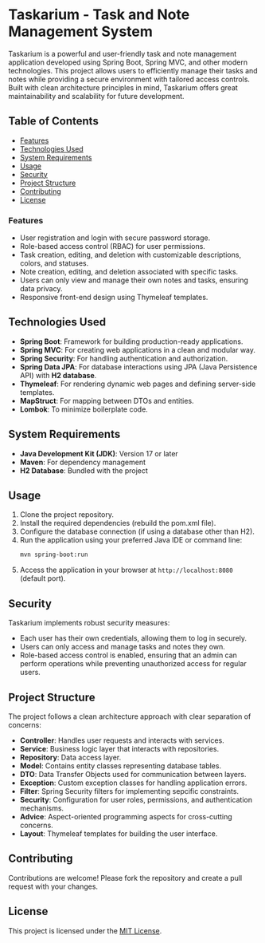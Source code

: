 # Taskarium - Task and Note Management System

Taskarium is a powerful and user-friendly task and note management application developed using Spring Boot, Spring MVC, and other modern technologies. This project allows users to efficiently manage their tasks and notes while providing a secure environment with tailored access controls. Built with clean architecture principles in mind, Taskarium offers great maintainability and scalability for future development.

## Table of Contents
- [Features](#features)
- [Technologies Used](#technologies-used)
- [System Requirements](#system-requirements)
- [Usage](#usage)
- [Security](#security)
- [Project Structure](#project-structure)
- [Contributing](#contributing)
- [License](#license)

### Features

* User registration and login with secure password storage.
* Role-based access control (RBAC) for user permissions.
* Task creation, editing, and deletion with customizable descriptions, colors, and statuses.
* Note creation, editing, and deletion associated with specific tasks.
* Users can only view and manage their own notes and tasks, ensuring data privacy.
* Responsive front-end design using Thymeleaf templates.

## Technologies Used

- **Spring Boot**: Framework for building production-ready applications.
- **Spring MVC**: For creating web applications in a clean and modular way.
- **Spring Security**: For handling authentication and authorization.
- **Spring Data JPA**: For database interactions using JPA (Java Persistence API) with **H2 database**.
- **Thymeleaf**: For rendering dynamic web pages and defining server-side templates.
- **MapStruct**: For mapping between DTOs and entities.
- **Lombok**: To minimize boilerplate code.

## System Requirements

- **Java Development Kit (JDK)**: Version 17 or later
- **Maven**: For dependency management
- **H2 Database**: Bundled with the project

## Usage
1. Clone the project repository.
2. Install the required dependencies (rebuild the pom.xml file).
3. Configure the database connection (if using a database other than H2).
4. Run the application using your preferred Java IDE or command line:
    ```bash
    mvn spring-boot:run
    ```
5. Access the application in your browser at `http://localhost:8080` (default port).

## Security
Taskarium implements robust security measures:
- Each user has their own credentials, allowing them to log in securely.
- Users can only access and manage tasks and notes they own.
- Role-based access control is enabled, ensuring that an admin can perform operations while preventing unauthorized access for regular users.

## Project Structure
The project follows a clean architecture approach with clear separation of concerns:

* **Controller**: Handles user requests and interacts with services.
* **Service**: Business logic layer that interacts with repositories.
* **Repository**: Data access layer.
* **Model**: Contains entity classes representing database tables.
* **DTO**: Data Transfer Objects used for communication between layers.
* **Exception**: Custom exception classes for handling application errors.
* **Filter**: Spring Security filters for implementing sepcific constraints.
* **Security**: Configuration for user roles, permissions, and authentication mechanisms.
* **Advice**: Aspect-oriented programming aspects for cross-cutting concerns.
* **Layout**: Thymeleaf templates for building the user interface.

## Contributing
Contributions are welcome! Please fork the repository and create a pull request with your changes.

## License
This project is licensed under the [MIT License](LICENSE).
